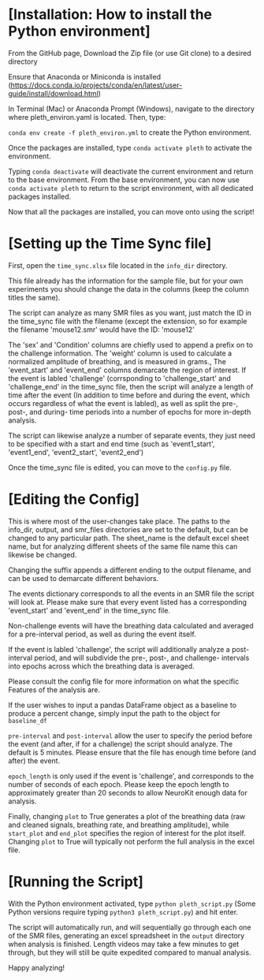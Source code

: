 # [Installation: How to install the Python environment]
From the GitHub page, Download the Zip file (or use Git clone) to a desired directory

Ensure that Anaconda or Miniconda is installed (https://docs.conda.io/projects/conda/en/latest/user-guide/install/download.html)

In Terminal (Mac) or Anaconda Prompt (Windows), navigate to the directory where pleth_environ.yaml is located. Then, type:

`conda env create -f pleth_environ.yml`   to create the Python environment.

Once the packages are installed, type   `conda activate pleth` to activate the environment. 

Typing `conda deactivate` will deactivate the current environment and return to the base environment. From the base environment, you can now use `conda activate pleth` to return to the script environment, with all dedicated packages installed.

Now that all the packages are installed, you can move onto using the script!

# [Setting up the Time Sync file]

First, open  the `time_sync.xlsx` file located in the `info_dir` directory.

This file already has the information for the sample file, but for your own experiments you should change the data in the columns (keep the column titles the same).

The script can analyze as many SMR files as you want, just match the ID in the time_sync file with the filename (except the extension, so for example the filename 'mouse12.smr' would have the ID: 'mouse12'

The 'sex' and 'Condition' columns are chiefly used to append a prefix on to the challenge information. The 'weight' column is used to calculate a normalized amplitude of breathing, and is measured in grams., The 'event_start' and 'event_end' columns demarcate the region of interest. If the event is labled 'challenge' (corrsponding to 'challenge_start' and 'challenge_end' in the time_sync file, then the script will analyze a length of time after the event (In addition to time before and during the event, which occurs regardless of what the event is labled), as well as split the pre-, post-, and during- time periods into a number of epochs for more in-depth analysis. 

The script can likewise analyze a number of separate events, they just need to be specified with a start and end time (such as 'event1_start', 'event1_end', 'event2_start', 'event2_end')

Once the time_sync file is edited, you can move to the `config.py` file. 

# [Editing the Config]

This is where most of the user-changes take place. The paths to the info_dir, output, and smr_files directories are set to the default, but can be changed to any particular path. The sheet_name is the default excel sheet name, but for analyzing different sheets of the same file name this can likewise be changed.

Changing the suffix appends a different ending to the output filename, and can be used to demarcate different behaviors.

The events dictionary corresponds to all the events in an SMR file the script will look at. Please make sure that every event listed has a corresponding 'event_start' and 'event_end' in the time_sync file. 

Non-challenge events will have the breathing data calculated and averaged for a pre-interval period, as well as during the event itself. 

If the event is labled 'challenge', the script will additionally analyze a post-interval period, and will subdivide the pre-, post-, and challenge- intervals into epochs across which the breathing data is averaged. 

Please consult the config file for more information on what the specific Features of the analysis are. 

If the user wishes to input a pandas DataFrame object as a baseline to produce a percent change, simply input the path to the object for `baseline_df`

`pre-interval` and `post-interval` allow the user to specify the period before the event (and after, if for a challenge) the script should analyze. The default is 5 minutes. Please ensure that the file has enough time before (and after) the event. 

`epoch_length` is only used if the event is 'challenge', and corresponds to the number of seconds of each epoch. Please keep the epoch length to approximately greater than 20 seconds to allow NeuroKit enough data for analysis. 

Finally, changing `plot` to True generates a plot of the breathing data (raw and cleaned signals, breathing rate, and breathing amplitude), while `start_plot` and `end_plot` specifies the region of interest for the plot itself. Changing `plot` to True will typically not perform the full analysis in the excel file. 

# [Running the Script]

With the Python environment activated, type `python pleth_script.py` (Some Python versions require typing `python3 pleth_script.py`) and hit enter. 

The script will automatically run, and will sequentially go through each one of the SMR files, generating an excel spreadsheet in the `output` directory when analysis is finished. Length videos may take a few minutes to get through, but they will still be quite expedited compared to manual analysis.

Happy analyzing! 
